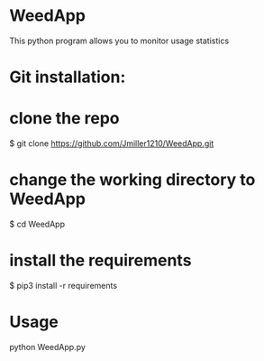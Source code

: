 # WeedApp
This python program allows you to monitor usage statistics


# Git installation:

# clone the repo
$ git clone https://github.com/Jmiller1210/WeedApp.git

# change the working directory to WeedApp
$ cd WeedApp

# install the requirements
$ pip3 install -r requirements

# Usage 
python WeedApp.py
